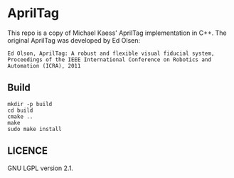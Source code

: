 # AprilTag

This repo is a copy of Michael Kaess' AprilTag implementation in C++. The
original AprilTag was developed by Ed Olsen:

    Ed Olson, AprilTag: A robust and flexible visual fiducial system,
    Proceedings of the IEEE International Conference on Robotics and
    Automation (ICRA), 2011


## Build

    mkdir -p build
    cd build
    cmake ..
    make
    sudo make install


## LICENCE

GNU LGPL version 2.1.
